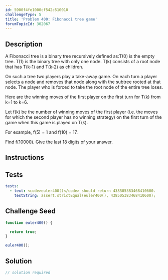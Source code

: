 ```yaml
---
id: 5900f4fe1000cf542c510010
challengeType: 5
title: 'Problem 400: Fibonacci tree game'
forumTopicId: 302067
---
```


## Description
<section id='description'>
A Fibonacci tree is a binary tree recursively defined as:T(0) is the empty tree.
T(1) is the binary tree with only one node.
T(k) consists of a root node that has T(k-1) and T(k-2) as children.

On such a tree two players play a take-away game. On each turn a player selects a node and removes that node along with the subtree rooted at that node.
The player who is forced to take the root node of the entire tree loses.


Here are the winning moves of the first player on the first turn for T(k) from k=1 to k=6.




Let f(k) be the number of winning moves of the first player (i.e. the moves for which the second player has no winning strategy) on the first turn of the game when this game is played on T(k).



For example, f(5) = 1 and f(10) = 17.



Find f(10000). Give the last 18 digits of your answer.
</section>

## Instructions
<section id='instructions'>

</section>

## Tests
<section id='tests'>

```yml
tests:
  - text: <code>euler400()</code> should return 438505383468410600.
    testString: assert.strictEqual(euler400(), 438505383468410600);

```

</section>

## Challenge Seed
<section id='challengeSeed'>

<div id='js-seed'>

```js
function euler400() {

  return true;
}

euler400();
```

</div>



</section>

## Solution
<section id='solution'>

```js
// solution required
```

</section>
